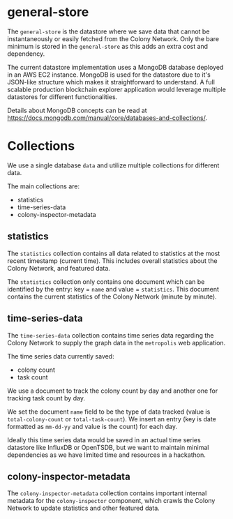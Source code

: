 # general-store

The `general-store` is the datastore where we save data that cannot be instantaneously or easily fetched from the Colony Network. Only the bare minimum is stored in the `general-store` as this adds an extra cost and dependency.

The current datastore implementation uses a MongoDB database deployed in an AWS EC2 instance. MongoDB is used for the datastore due to it's JSON-like structure which makes it straightforward to understand. A full scalable production blockchain explorer application would leverage multiple datastores for different functionalities.

Details about MongoDB concepts can be read at https://docs.mongodb.com/manual/core/databases-and-collections/.

# Collections
We use a single database `data` and utilize multiple collections for different data.

The main collections are:
- statistics
- time-series-data
- colony-inspector-metadata

## statistics

The `statistics` collection contains all data related to statistics at the most recent timestamp (current time). This includes overall statistics about the Colony Network, and featured data.

The `statistics` collection only contains one document which can be identified by the entry: key = `name` and value = `statistics`. This document contains the current statistics of the Colony Network (minute by minute).

## time-series-data

The `time-series-data` collection contains time series data regarding the Colony Network to supply the graph data in the `metropolis` web application.

The time series data currently saved:
- colony count
- task count

We use a document to track the colony count by day and another one for tracking task count by day.

We set the document `name` field to be the type of data tracked (value is `total-colony-count` or `total-task-count`). We insert an entry (key is date formatted as `mm-dd-yy` and value is the count) for each day.

Ideally this time series data would be saved in an actual time series datastore like InfluxDB or OpenTSDB, but we want to maintain minimal dependencies as we have limited time and resources in a hackathon.

## colony-inspector-metadata

The `colony-inspector-metadata` collection contains important internal metadata for the `colony-inspector` component, which crawls the Colony Network to update statistics and other featured data.
